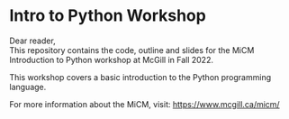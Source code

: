 # Intro to Python Workshop

Dear reader,  
This repository contains the code, outline and slides for the MiCM Introduction 
to Python workshop at McGill in Fall 2022.

This workshop covers a basic introduction to the Python programming language.

For more information about the MiCM, visit: https://www.mcgill.ca/micm/
